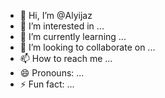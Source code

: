 - 👋 Hi, I’m @Alyijaz
- 👀 I’m interested in ...
- 🌱 I’m currently learning ...
- 💞️ I’m looking to collaborate on ...
- 📫 How to reach me ...
- 😄 Pronouns: ...
- ⚡ Fun fact: ...

<!---
Alyijaz/Alyijaz is a ✨ special ✨ repository because its `README.md` (this file) appears on your GitHub profile.
You can click the Preview link to take a look at your changes.
--->
